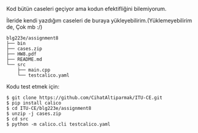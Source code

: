 Kod bütün caseleri geçiyor ama kodun efektifliğini bilemiyorum.

İleride kendi yazdığım caseleri de buraya yükleyebilirim.(Yüklemeyebilirim de, Çok mb :/)

```
blg223e/assignment8
├── bin
├── cases.zip
├── HW8.pdf
├── README.md
└── src
    ├── main.cpp
    └── testcalico.yaml
```

Kodu test etmek için:

```shell
$ git clone https://github.com/CihatAltiparmak/ITU-CE.git
$ pip install calico
$ cd ITU-CE/blg223e/assignment8
$ unzip -j cases.zip
$ cd src
$ python -m calico.cli testcalico.yaml
```
